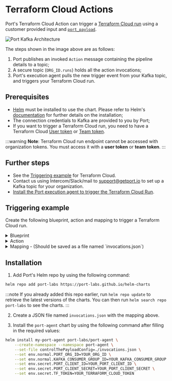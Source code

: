 # Terraform Cloud Actions

Port's Terraform Cloud Action can trigger
a [Terraform Cloud run](https://developer.hashicorp.com/terraform/cloud-docs/api-docs/run#create-a-run) using a customer
provided input
and [`port_payload`](/actions-and-automations/reflect-action-progress/#action-run-json-structure).

![Port Kafka Architecture](/img/self-service-actions/setup-backend/terraform-cloud/terraform-cloud-agent-architecture.png)

The steps shown in the image above are as follows:

1. Port publishes an invoked `Action` message containing the pipeline details to a topic;
2. A secure topic (`ORG_ID.runs`) holds all the action invocations;
3. Port's execution agent pulls the new trigger event from your Kafka topic, and triggers your Terraform Cloud run.

## Prerequisites

- [Helm](https://helm.sh) must be installed to use the chart. Please refer to
  Helm's [documentation](https://helm.sh/docs) for further details on the installation;
- The connection credentials to Kafka are provided to you by Port;
- If you want to trigger a Terraform Cloud run, you need to have a Terraform Cloud
  [User token](https://developer.hashicorp.com/terraform/cloud-docs/users-teams-organizations/users#api-tokens) or
  [Team token](https://developer.hashicorp.com/terraform/cloud-docs/users-teams-organizations/api-tokens#team-api-tokens).

:::warning
**Note**: Terraform Cloud run endpoint cannot be accessed with organization tokens. You must access it with a **user
token** or **team token**.
:::

## Further steps

- See the [Triggering example](#Triggering-example) for Terraform Cloud.
- Contact us using Intercom/Slack/mail to [support@getport.io](support@getport.io) to set up a Kafka topic for your organization.
- [Install the Port execution agent to trigger the Terraform Cloud Run](#Installation).

## Triggering example

Create the following blueprint, action and mapping to trigger a Terraform Cloud run.

<details>
<summary>Blueprint</summary>

```json showLineNumbers
{
  "identifier": "terraform_cloud_workspace",
  "title": "Terraform Cloud Workspace",
  "icon": "Terraform",
  "schema": {
    "properties": {
      "workspace_id": {
        "title": "Workspace Id",
        "type": "string"
      }
    },
    "required": ["workspace_id"]
  },
  "mirrorProperties": {},
  "calculationProperties": {},
  "relations": {}
}
```

</details>

<details>
<summary>Action</summary>

```json showLineNumbers
{
  "identifier": "terraform_cloud_workspace_trigger_tf_run",
  "title": "Trigger TF Cloud run",
  "icon": "Terraform",
  "trigger": {
    "type": "self-service",
    "operation": "DAY-2",
    "userInputs": {
      "properties": {},
      "required": [],
      "order": []
    },
    "blueprintIdentifier": "terraform_cloud_workspace"
  },
  "invocationMethod": {
    "type": "WEBHOOK",
    "url": "https://app.terraform.io/api/v2/runs/",
    "agent": true,
    "synchronized": false,
    "method": "POST",
    "body": {
      "action": "{{ .action.identifier[(\"terraform_cloud_workspace_\" | length):] }}",
      "resourceType": "run",
      "status": "TRIGGERED",
      "trigger": "{{ .trigger | {by, origin, at} }}",
      "context": {
        "entity": "{{.entity.identifier}}",
        "blueprint": "{{.action.blueprint}}",
        "runId": "{{.run.id}}"
      },
      "payload": {
        "entity": "{{ (if .entity == {} then null else .entity end) }}",
        "action": {
          "invocationMethod": {
            "type": "WEBHOOK",
            "agent": true,
            "synchronized": false,
            "method": "POST",
            "url": "https://app.terraform.io/api/v2/runs/"
          },
          "trigger": "{{.trigger.operation}}"
        },
        "properties": {},
        "censoredProperties": "{{.action.encryptedProperties}}"
      }
    }
  },
  "requiredApproval": false,
  "publish": true
}
```

</details>

<details>
<summary>Mapping - (Should be saved as a file named `invocations.json`)</summary>

:::info
To read more about the `controlThePayload` configuration, please refer to
the [Control the payload](/actions-and-automations/setup-backend/webhook/port-execution-agent/control-the-payload.md) documentation.
:::

```json
[
  {
    "enabled": ".action == \"trigger_tf_run\"",
    "headers": {
      "Authorization": "\"Bearer \" + env.TF_TOKEN",
      "Content-Type": "\"application/vnd.api+json\""
    },
    "body": {
      "data": {
        "attributes": {
          "is-destroy": false,
          "message": "\"Triggered via Port\"",
          "variables": ".payload.properties | to_entries | map({key: .key, value: .value})"
        },
        "type": "\"runs\"",
        "relationships": {
          "workspace": {
            "data": {
              "type": "\"workspaces\"",
              "id": ".payload.entity.properties.workspace_id"
            }
          }
        }
      }
    },
    "report": {
      "status": "if .response.statusCode == 201 then \"SUCCESS\" else \"FAILURE\" end",
      "link": "\"https://app.terraform.io/app/\" + .body.payload.entity.properties.organization_name + \"/workspaces/\" + .body.payload.entity.properties.workspace_name + \"/runs/\" + .response.json.data.id",
      "externalRunId": ".response.json.data.id"
    }
  }
]
```

</details>

## Installation

1. Add Port's Helm repo by using the following command:

```sh showLineNumbers
helm repo add port-labs https://port-labs.github.io/helm-charts
```

:::note
If you already added this repo earlier, run `helm repo update` to retrieve
the latest versions of the charts. You can then run `helm search repo port-labs` to see the charts.
:::

2. Create a JSON file named `invocations.json` with the mapping above.

3. Install the `port-agent` chart by using the following command after filling in the required values:

```sh showLineNumbers
helm install my-port-agent port-labs/port-agent \
    --create-namespace --namespace port-agent \
    --set-file controlThePayloadConfig=./invocations.json \
    --set env.normal.PORT_ORG_ID=YOUR_ORG_ID \
    --set env.normal.KAFKA_CONSUMER_GROUP_ID=YOUR_KAFKA_CONSUMER_GROUP \
    --set env.secret.PORT_CLIENT_ID=YOUR_PORT_CLIENT_ID \
    --set env.secret.PORT_CLIENT_SECRET=YOUR_PORT_CLIENT_SECRET \
    --set env.secret.TF_TOKEN=YOUR_TERRAFORM_CLOUD_TOKEN
```
